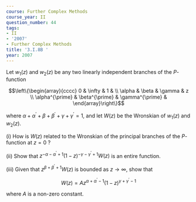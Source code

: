```yaml
---
course: Further Complex Methods
course_year: II
question_number: 44
tags:
- II
- '2007'
- Further Complex Methods
title: '3.I.8B '
year: 2007
---
```



Let $w_{1}(z)$ and $w_{2}(z)$ be any two linearly independent branches of the $P$-function

$$\left\{\begin{array}{cccc}
0 & \infty & 1 & \\
\alpha & \beta & \gamma & z \\
\alpha^{\prime} & \beta^{\prime} & \gamma^{\prime} &
\end{array}\right\}$$

where $\alpha+\alpha^{\prime}+\beta+\beta^{\prime}+\gamma+\gamma^{\prime}=1$, and let $W(z)$ be the Wronskian of $w_{1}(z)$ and $w_{2}(z)$.

(i) How is $W(z)$ related to the Wronskian of the principal branches of the $P$-function at $z=0$ ?

(ii) Show that $z^{-\alpha-\alpha^{\prime}+1}(1-z)^{-\gamma-\gamma^{\prime}+1} W(z)$ is an entire function.

(iii) Given that $z^{\beta+\beta^{\prime}+1} W(z)$ is bounded as $z \rightarrow \infty$, show that

$$W(z)=A z^{\alpha+\alpha^{\prime}-1}(1-z)^{\gamma+\gamma^{\prime}-1}$$

where $A$ is a non-zero constant.